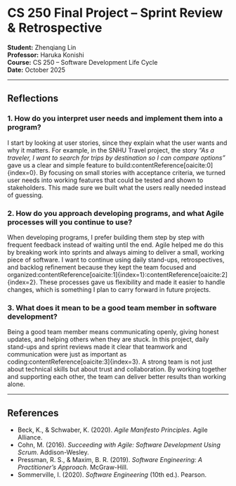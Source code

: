 # CS 250 Final Project – Sprint Review & Retrospective  
**Student:** Zhenqiang Lin  
**Professor:** Haruka Konishi  
**Course:** CS 250 – Software Development Life Cycle  
**Date:** October 2025  

---

## Reflections  

### 1. How do you interpret user needs and implement them into a program?  
I start by looking at user stories, since they explain what the user wants and why it matters. For example, in the SNHU Travel project, the story *“As a traveler, I want to search for trips by destination so I can compare options”* gave us a clear and simple feature to build:contentReference[oaicite:0]{index=0}. By focusing on small stories with acceptance criteria, we turned user needs into working features that could be tested and shown to stakeholders. This made sure we built what the users really needed instead of guessing.  

### 2. How do you approach developing programs, and what Agile processes will you continue to use?  
When developing programs, I prefer building them step by step with frequent feedback instead of waiting until the end. Agile helped me do this by breaking work into sprints and always aiming to deliver a small, working piece of software. I want to continue using daily stand-ups, retrospectives, and backlog refinement because they kept the team focused and organized:contentReference[oaicite:1]{index=1}:contentReference[oaicite:2]{index=2}. These processes gave us flexibility and made it easier to handle changes, which is something I plan to carry forward in future projects.  

### 3. What does it mean to be a good team member in software development?  
Being a good team member means communicating openly, giving honest updates, and helping others when they are stuck. In this project, daily stand-ups and sprint reviews made it clear that teamwork and communication were just as important as coding:contentReference[oaicite:3]{index=3}. A strong team is not just about technical skills but about trust and collaboration. By working together and supporting each other, the team can deliver better results than working alone.  

---

## References  
- Beck, K., & Schwaber, K. (2020). *Agile Manifesto Principles*. Agile Alliance.  
- Cohn, M. (2016). *Succeeding with Agile: Software Development Using Scrum*. Addison-Wesley.  
- Pressman, R. S., & Maxim, B. R. (2019). *Software Engineering: A Practitioner’s Approach*. McGraw-Hill.  
- Sommerville, I. (2020). *Software Engineering* (10th ed.). Pearson.  
